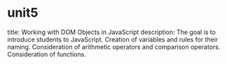 # unit5
title: Working with DOM Objects in JavaScript
description: The goal is to introduce students to JavaScript. 
  Creation of variables and rules for their naming. 
  Consideration of arithmetic operators and comparison operators. 
  Consideration of functions.
